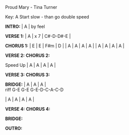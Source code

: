 Proud Mary - Tina Turner

Key: A
Start slow - than go double speed

__INTRO:__
| A | by feel 


__VERSE 1:__
| A  | x 7 | C#-D-D#-E |

__CHORUS 1:__
|  E |  E | F#m  |  D |
|  A | A  | A  | A  |
|  A | A  | A  | A  |

__VERSE 2:__
__CHORUS 2:__

Speed Up 
|  A | A  | A  | A  |

__VERSE 3:__
__CHORUS 3:__

__BRIDGE:__
|  A | A  |  A |   
riff G-E G-E G-E-D-C-A-C-D

|  A | A  | A  | A  |

__VERSE 4:__
__CHORUS 4:__

__BRIDGE:__

__OUTRO:__

